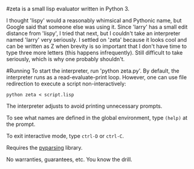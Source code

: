#zeta is a small lisp evaluator written in Python 3.

I thought 'lispy' would a reasonably whimsical and Pythonic name, but
Google said that someone else was using it. Since 'larry' has a small edit
distance from 'lispy', I tried that next, but I couldn't take an
interpreter named 'larry' very seriously. I settled on 'zeta' because it
looks cool and can be written as Z when brevity is so important that I
don't have time to type three more letters (this happens infrequently).
Still difficult to take seriously, which is why one probably shouldn't.

#Running
To start the interpreter, run 'python zeta.py'. By default, the interpreter
runs as a read-evaluate-print loop. However, one can use file redirection
to execute a script non-interactively:

`python zeta < script.lisp`

The interpreter adjusts to avoid printing unnecessary prompts.

To see what names are defined in the global environment, type `(help)` at
the prompt.

To exit interactive mode, type `ctrl-D` or `ctrl-C`.

Requires the [pyparsing](http://sourceforge.net/projects/pyparsing/) library.

No warranties, guarantees, etc. You know the drill.

